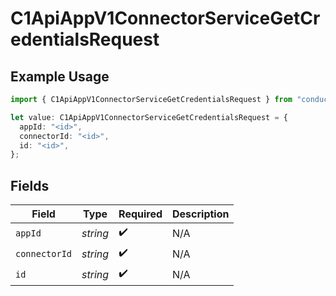 # C1ApiAppV1ConnectorServiceGetCredentialsRequest

## Example Usage

```typescript
import { C1ApiAppV1ConnectorServiceGetCredentialsRequest } from "conductorone-sdk-typescript/sdk/models/operations";

let value: C1ApiAppV1ConnectorServiceGetCredentialsRequest = {
  appId: "<id>",
  connectorId: "<id>",
  id: "<id>",
};
```

## Fields

| Field              | Type               | Required           | Description        |
| ------------------ | ------------------ | ------------------ | ------------------ |
| `appId`            | *string*           | :heavy_check_mark: | N/A                |
| `connectorId`      | *string*           | :heavy_check_mark: | N/A                |
| `id`               | *string*           | :heavy_check_mark: | N/A                |
